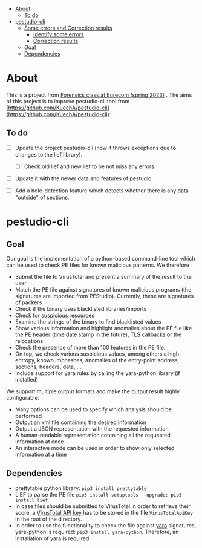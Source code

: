 
- [About](#about)
  - [To do](#to-do)
- [pestudio-cli](#pestudio-cli)
  - [Some errors and Correction results](#some-errors-and-correction-results)
    - [Identify some errors](#identify-some-errors)
    - [Correction results](#correction-results)
  - [Goal](#goal)
  - [Dependencies](#dependencies)

# About

This is a project from [Forensics class at Eurecom (spring 2023)](https://www.eurecom.fr/en/course/forensics-2023spring) . The aims of this project is to improve pestudio-cli tool from  [https://github.com/KuechA/pestudio-cli](https://github.com/KuechA/pestudio-cli):

## To do

- [ ] Update the project pestudio-cli (now it throws exceptions due to changes to the lief library).
  - [ ] Check old lief and new lief to be not miss any errors.

- [ ] Update it with the newer data and features of pestudio.

- [ ] Add a hole-detection feature which detects whether there is any data "outside" of sections.

# pestudio-cli

## Goal

Our goal is the implementation of a python-based command-line tool which can be used to check PE files for known malicious patterns. We therefore
* Submit the file to VirusTotal and present a summary of the result to the user
* Match the PE file against signatures of known malicious programs (the signatures are imported from PEStudio). Currently, these are signatures of packers
* Check if the binary uses blacklisted libraries/imports
* Check for suspicious resources
* Examine the strings of the binary to find blacklisted values
* Show various information and highlight anomalies about the PE file like the PE header (time date stamp in the future), TLS callbacks or the relocations
* Check the presence of more than 100 features in the PE file.
* On top, we check various suspicious values, among others a high entropy, known imphashes, anomalies of the entry-point address, sections, headers, data, ...
* Include support for yara rules by calling the yara-python library (if installed)

We support multiple output formats and make the output result highly configurable:
* Many options can be used to specify which analysis should be performed
* Output an xml file containing the desired information
* Output a JSON representation with the requested information
* A human-readable representation containing all the requested information at once
* An interactive mode can be used in order to show only selected information at a time

## Dependencies
* prettytable python library: `pip3 install prettytable`
* LIEF to parse the PE file `pip3 install setuptools --upgrade; pip3 install lief`
* In case files should be submitted to VirusTotal in order to retrieve their score, a [VirusTotal API key](https://www.virustotal.com/en/documentation/public-api/#getting-started) has to be stored in the file `VirusTotalApiKey` in the root of the directory.
* In order to use the functionality to check the file against [yara](https://virustotal.github.io/yara/) signatures, yara-python is required: `pip3 install yara-python`. Therefore, an installation of yara is required

